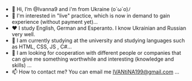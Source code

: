 - 👋 Hi, I’m @Ivanna9 and i'm from Ukraine (o´ω`o)ﾉ
- 👀 I'm interested in "live" practice, which is now in demand to gain experience (without payment yet)...
- ❤  I study English, German and Esperanto. I know Ukrainian and Russian very well.
- 🌱 I am currently studying at the university and studying languages such as HTML, CSS, JS , C#...
- 💞️ I am looking for cooperation with different people or companies that can give me something worthwhile and interesting (knowledge and skills) ...
- 📫 How to contact me? You can email me IVANtiNA199@gmail.com ...

<!---
Ivanna9/Ivanna9 is a ✨ special ✨ repository because its `README.md` (this file) appears on your GitHub profile.
You can click the Preview link to take a look at your changes.
--->
